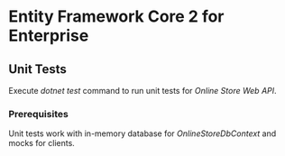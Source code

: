 # Entity Framework Core 2 for Enterprise

## Unit Tests

Execute *dotnet test* command to run unit tests for *Online Store Web API*.

### Prerequisites

Unit tests work with in-memory database for *OnlineStoreDbContext* and mocks for clients.
